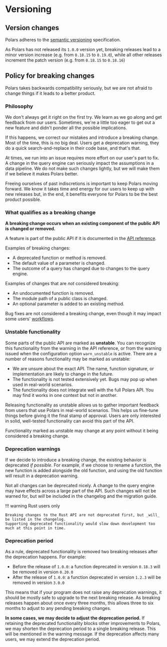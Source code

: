 # Versioning

## Version changes

Polars adheres to the [semantic versioning](https://semver.org/) specification.

As Polars has not released its `1.0.0` version yet, breaking releases lead to a minor version increase (e.g. from `0.18.15` to `0.19.0`), while all other releases increment the patch version (e.g. from `0.18.15` to `0.18.16`)

## Policy for breaking changes

Polars takes backwards compatibility seriously, but we are not afraid to change things if it leads to a better product.

### Philosophy

We don't always get it right on the first try.
We learn as we go along and get feedback from our users.
Sometimes, we're a little too eager to get out a new feature and didn't ponder all the possible implications.

If this happens, we correct our mistakes and introduce a breaking change.
Most of the time, this is no big deal.
Users get a deprecation warning, they do a quick search-and-replace in their code base, and that's that.

At times, we run into an issue requires more effort on our user's part to fix.
A change in the query engine can seriously impact the assumptions in a data pipeline.
We do not make such changes lightly, but we will make them if we believe it makes Polars better.

Freeing ourselves of past indiscretions is important to keep Polars moving forward.
We know it takes time and energy for our users to keep up with new releases but, in the end, it benefits everyone for Polars to be the best product possible.

### What qualifies as a breaking change

**A breaking change occurs when an existing component of the public API is changed or removed.**

A feature is part of the public API if it is documented in the [API reference](https://docs.pola.rs/py-polars/html/reference/).

Examples of breaking changes:

- A deprecated function or method is removed.
- The default value of a parameter is changed.
- The outcome of a query has changed due to changes to the query engine.

Examples of changes that are _not_ considered breaking:

- An undocumented function is removed.
- The module path of a public class is changed.
- An optional parameter is added to an existing method.

Bug fixes are not considered a breaking change, even though it may impact some users' [workflows](https://xkcd.com/1172/).

### Unstable functionality

Some parts of the public API are marked as **unstable**.
You can recognize this functionality from the warning in the API reference, or from the warning issued when the configuration option `warn_unstable` is active.
There are a number of reasons functionality may be marked as unstable:

- We are unsure about the exact API. The name, function signature, or implementation are likely to change in the future.
- The functionality is not tested extensively yet. Bugs may pop up when used in real-world scenarios.
- The functionality does not integrate well with the full Polars API. You may find it works in one context but not in another.

Releasing functionality as unstable allows us to gather important feedback from users that use Polars in real-world scenarios.
This helps us fine-tune things before giving it the final stamp of approval.
Users are only interested in solid, well-tested functionality can avoid this part of the API.

Functionality marked as unstable may change at any point without it being considered a breaking change.

### Deprecation warnings

If we decide to introduce a breaking change, the existing behavior is deprecated _if possible_.
For example, if we choose to rename a function, the new function is added alongside the old function, and using the old function will result in a deprecation warning.

Not all changes can be deprecated nicely.
A change to the query engine may have effects across a large part of the API.
Such changes will not be warned for, but _will_ be included in the changelog and the migration guide.

!!! warning Rust users only

    Breaking changes to the Rust API are not deprecated first, but _will_ be listed in the changelog.
    Supporting deprecated functionality would slow down development too much at this point in time.

### Deprecation period

As a rule, deprecated functionality is removed two breaking releases after the deprecation happens.
For example:

- Before the release of `1.0.0`: a function deprecated in version `0.18.3` will be removed in version `0.20.0`
- After the release of `1.0.0`: a function deprecated in version `1.2.3` will be removed in version `3.0.0`

This means that if your program does not raise any deprecation warnings, it should be mostly safe to upgrade to the next breaking release.
As breaking releases happen about once every three months, this allows three to six months to adjust to any pending breaking changes.

**In some cases, we may decide to adjust the deprecation period.**
If retaining the deprecated functionality blocks other improvements to Polars, we may shorten the deprecation period to a single breaking release. This will be mentioned in the warning message.
If the deprecation affects many users, we may extend the deprecation period.
